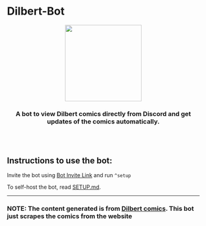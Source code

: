 # Dilbert-Bot

<p align="center">
<img src="https://assets.servatom.com/dilbert-bot/banner.jpg" height="200px">
<h3 align="center"> A bot to view Dilbert comics directly from Discord and get updates of the comics automatically. </h3>
</p>
<br>
<br>


## Instructions to use the bot:

  Invite the bot using [Bot Invite Link](https://discord.com/oauth2/authorize?client_id=939862419977674753&permissions=2048&scope=bot) and run `^setup` <br>

  To self-host the bot, read [SETUP.md](https://github.com/raghavTinker/dilbert-bot/blob/main/SETUP.md).
<hr>

### NOTE: The content generated is from [Dilbert comics](https://dilbert.com/). This bot just scrapes the comics from the website

